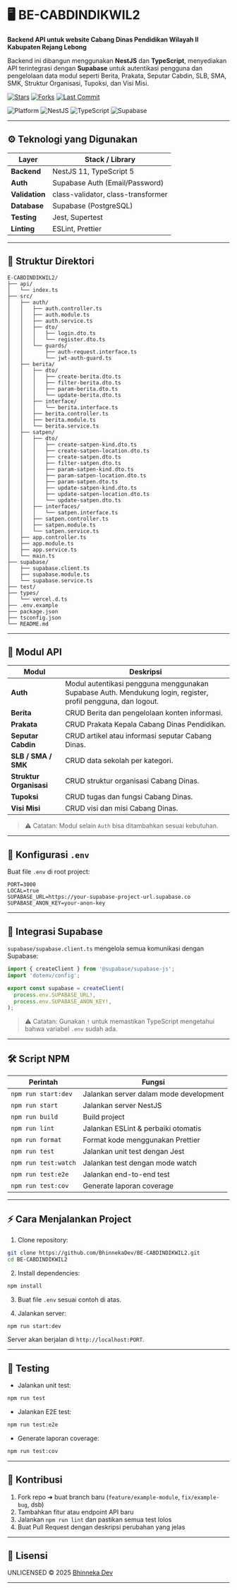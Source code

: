 # 🖥️ BE-CABDINDIKWIL2

**Backend API untuk website Cabang Dinas Pendidikan Wilayah II Kabupaten Rejang Lebong**

Backend ini dibangun menggunakan **NestJS** dan **TypeScript**, menyediakan API terintegrasi dengan **Supabase** untuk autentikasi pengguna dan pengelolaan data modul seperti Berita, Prakata, Seputar Cabdin, SLB, SMA, SMK, Struktur Organisasi, Tupoksi, dan Visi Misi.

[![Stars](https://img.shields.io/github/stars/BhinnekaDev/BE-CABDINDIKWIL2?style=flat-square)](https://github.com/BhinnekaDev/BE-CABDINDIKWIL2/stargazers)
[![Forks](https://img.shields.io/github/forks/BhinnekaDev/BE-CABDINDIKWIL2?style=flat-square)](https://github.com/BhinnekaDev/BE-CABDINDIKWIL2/network)
[![Last Commit](https://img.shields.io/github/last-commit/BhinnekaDev/BE-CABDINDIKWIL2?style=flat-square)](https://github.com/BhinnekaDev/BE-CABDINDIKWIL2/commits/master)

![Platform](https://img.shields.io/badge/platform-API-blue?style=flat-square)
![NestJS](https://img.shields.io/badge/NestJS-11-red?logo=nestjs&style=flat-square)
![TypeScript](https://img.shields.io/badge/TypeScript-5.x-3178C6?logo=typescript&logoColor=white&style=flat-square)
![Supabase](https://img.shields.io/badge/Supabase-Auth%20%26%20PostgreSQL-3FCF8E?logo=supabase&style=flat-square)

---

## ⚙️ Teknologi yang Digunakan

| Layer          | Stack / Library                    |
| -------------- | ---------------------------------- |
| **Backend**    | NestJS 11, TypeScript 5            |
| **Auth**       | Supabase Auth (Email/Password)     |
| **Validation** | class-validator, class-transformer |
| **Database**   | Supabase (PostgreSQL)              |
| **Testing**    | Jest, Supertest                    |
| **Linting**    | ESLint, Prettier                   |

---

## 📁 Struktur Direktori

```
E-CABDINDIKWIL2/
├── api/
│   └── index.ts
├── src/
│   ├── auth/
│   │   ├── auth.controller.ts
│   │   ├── auth.module.ts
│   │   ├── auth.service.ts
│   │   ├── dto/
│   │   │   ├── login.dto.ts
│   │   │   └── register.dto.ts
│   │   └── guards/
│   │       ├── auth-request.interface.ts
│   │       └── jwt-auth-guard.ts
│   ├── berita/
│   │   ├── dto/
│   │   │   ├── create-berita.dto.ts
│   │   │   ├── filter-berita.dto.ts
│   │   │   ├── param-berita.dto.ts
│   │   │   └── update-berita.dto.ts
│   │   ├── interface/
│   │   │   └── berita.interface.ts
│   │   ├── berita.controller.ts
│   │   ├── berita.module.ts
│   │   └── berita.service.ts
│   ├── satpen/
│   │   ├── dto/
│   │   │   ├── create-satpen-kind.dto.ts
│   │   │   ├── create-satpen-location.dto.ts
│   │   │   ├── create-satpen.dto.ts
│   │   │   ├── filter-satpen.dto.ts
│   │   │   ├── param-satpen-kind.dto.ts
│   │   │   ├── param-satpen-location.dto.ts
│   │   │   ├── param-satpen.dto.ts
│   │   │   ├── update-satpen-kind.dto.ts
│   │   │   ├── update-satpen-location.dto.ts
│   │   │   └── update-satpen.dto.ts
│   │   ├── interfaces/
│   │   │   └── satpen.interface.ts
│   │   ├── satpen.controller.ts
│   │   ├── satpen.module.ts
│   │   └── satpen.service.ts
│   ├── app.controller.ts
│   ├── app.module.ts
│   ├── app.service.ts
│   └── main.ts
├── supabase/
│   ├── supabase.client.ts
│   ├── supabase.module.ts
│   └── supabase.service.ts
├── test/
├── types/
│   └── vercel.d.ts
├── .env.example
├── package.json
├── tsconfig.json
└── README.md
```

---

## 🚀 Modul API

| Modul                   | Deskripsi                                                                                                     |
| ----------------------- | ------------------------------------------------------------------------------------------------------------- |
| **Auth**                | Modul autentikasi pengguna menggunakan Supabase Auth. Mendukung login, register, profil pengguna, dan logout. |
| **Berita**              | CRUD Berita dan pengelolaan konten informasi.                                                                 |
| **Prakata**             | CRUD Prakata Kepala Cabang Dinas Pendidikan.                                                                  |
| **Seputar Cabdin**      | CRUD artikel atau informasi seputar Cabang Dinas.                                                             |
| **SLB / SMA / SMK**     | CRUD data sekolah per kategori.                                                                               |
| **Struktur Organisasi** | CRUD struktur organisasi Cabang Dinas.                                                                        |
| **Tupoksi**             | CRUD tugas dan fungsi Cabang Dinas.                                                                           |
| **Visi Misi**           | CRUD visi dan misi Cabang Dinas.                                                                              |

> ⚠️ Catatan: Modul selain `Auth` bisa ditambahkan sesuai kebutuhan.

---

## 🔌 Konfigurasi `.env`

Buat file `.env` di root project:

```env
PORT=3000
LOCAL=true
SUPABASE_URL=https://your-supabase-project-url.supabase.co
SUPABASE_ANON_KEY=your-anon-key
```

---

## 🧩 Integrasi Supabase

`supabase/supabase.client.ts` mengelola semua komunikasi dengan Supabase:

```ts
import { createClient } from '@supabase/supabase-js';
import 'dotenv/config';

export const supabase = createClient(
  process.env.SUPABASE_URL!,
  process.env.SUPABASE_ANON_KEY!,
);
```

> ⚠️ Catatan: Gunakan `!` untuk memastikan TypeScript mengetahui bahwa variabel `.env` sudah ada.

---

## 🛠️ Script NPM

| Perintah             | Fungsi                                 |
| -------------------- | -------------------------------------- |
| `npm run start:dev`  | Jalankan server dalam mode development |
| `npm run start`      | Jalankan server NestJS                 |
| `npm run build`      | Build project                          |
| `npm run lint`       | Jalankan ESLint & perbaiki otomatis    |
| `npm run format`     | Format kode menggunakan Prettier       |
| `npm run test`       | Jalankan unit test dengan Jest         |
| `npm run test:watch` | Jalankan test dengan mode watch        |
| `npm run test:e2e`   | Jalankan end-to-end test               |
| `npm run test:cov`   | Generate laporan coverage              |

---

## ⚡ Cara Menjalankan Project

1. Clone repository:

```bash
git clone https://github.com/BhinnekaDev/BE-CABDINDIKWIL2.git
cd BE-CABDINDIKWIL2
```

2. Install dependencies:

```bash
npm install
```

3. Buat file `.env` sesuai contoh di atas.

4. Jalankan server:

```bash
npm run start:dev
```

Server akan berjalan di `http://localhost:PORT`.

---

## 🧪 Testing

- Jalankan unit test:

```bash
npm run test
```

- Jalankan E2E test:

```bash
npm run test:e2e
```

- Generate laporan coverage:

```bash
npm run test:cov
```

---

## 🤝 Kontribusi

1. Fork repo ➜ buat branch baru (`feature/example-module`, `fix/example-bug`, dsb)
2. Tambahkan fitur atau endpoint API baru
3. Jalankan `npm run lint` dan pastikan semua test lolos
4. Buat Pull Request dengan deskripsi perubahan yang jelas

---

## 📜 Lisensi

UNLICENSED © 2025 [Bhinneka Dev](https://github.com/BhinnekaDev)

---
